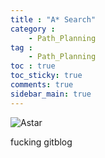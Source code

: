 ```yaml
---
title : "A* Search"
category :
    - Path_Planning
tag :
    - Path_Planning
toc : true
toc_sticky: true
comments: true
sidebar_main: true
---
```


![Astar](..\images\2023-07-20-AStar\Astar-1689845217991-2.jpg)

fucking gitblog
